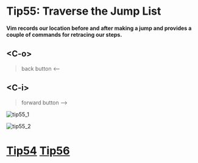 # Tip55: Traverse the Jump List  
  
**Vim records our location before and after making a jump and provides a couple of commands for retracing our steps.**  
  
## &lt;C-o&gt;  
>back button <--  
  
## &lt;C-i&gt;  
>forward button -->  
  
![tip55_1](images/tip55_1.png)  
  
![tip55_2](images/tip55_2.png)  
  
# [Tip54](tip54.md) [Tip56](tip56.md)
